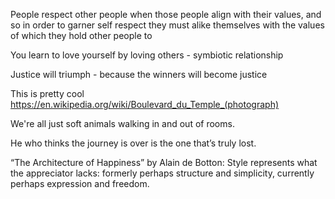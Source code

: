 People respect other people when those people align with their values, and so in order to garner self respect they must alike themselves with the values of which they hold other people to

You learn to love yourself by loving others - symbiotic relationship 

Justice will triumph - because the winners will become justice

This is pretty cool https://en.wikipedia.org/wiki/Boulevard_du_Temple_(photograph)

We're all just soft animals walking in and out of rooms.

He who thinks the journey is over is the one that’s truly lost.

“The Architecture of Happiness” by Alain de Botton: Style represents what the appreciator lacks: formerly perhaps structure and simplicity, currently perhaps expression and freedom.